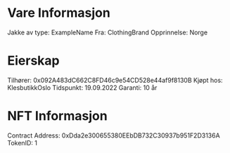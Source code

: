 # Vare Informasjon
Jakke av type: ExampleName
Fra: ClothingBrand
Opprinnelse: Norge

# Eierskap
Tilhører: 0x092A483dC662C8FD46c9e54CD528e44af9f8130B
Kjøpt hos: KlesbutikkOslo
Tidspunkt: 19.09.2022
Garanti: 10 år

# NFT Informasjon
Contract Address: 0xDda2e300655380EEbDB732C30937b951F2D3136A
TokenID: 1
